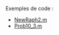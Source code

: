 Exemples de code :
- [NewRaph2.m](/TP1%20MATLAB/NewRaph2.m)
- [Prob10_3.m](/TP1%20MATLAB/Prob10_3.m)
